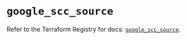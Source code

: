 # `google_scc_source`

Refer to the Terraform Registry for docs: [`google_scc_source`](https://registry.terraform.io/providers/hashicorp/google-beta/5.14.0/docs/resources/google_scc_source).
